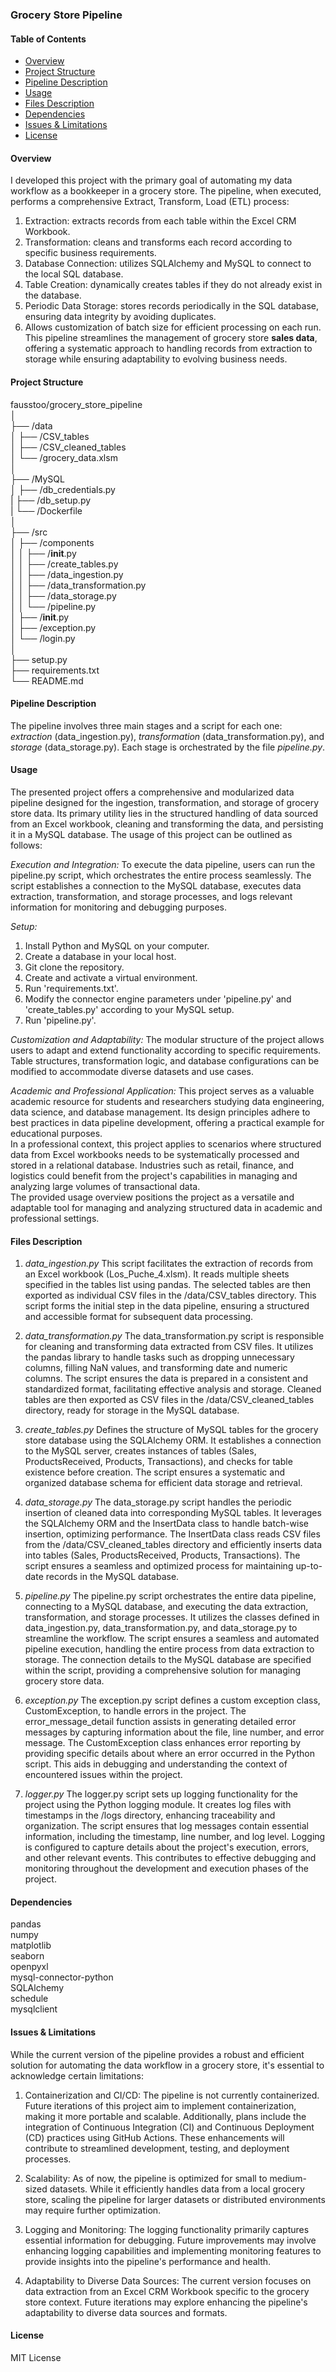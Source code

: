 ### Grocery Store Pipeline

#### Table of Contents
- [Overview](#Overview)
- [Project Structure](#Project-Structure)
- [Pipeline Description](#Pipeline-Description)
- [Usage](#Usage)
- [Files Description](#Files-Description)
- [Dependencies](#Dependencies)
- [Issues & Limitations](#Issues--Limitations)
- [License](#License)


#### **Overview**
I developed this project with the primary goal of automating my data workflow as a bookkeeper in a grocery store. The pipeline, when executed, performs a comprehensive Extract, Transform, Load (ETL) process:
1. Extraction: extracts records from each table within the Excel CRM Workbook.
2. Transformation: cleans and transforms each record according to specific business requirements.
3. Database Connection: utilizes SQLAlchemy and MySQL to connect to the local SQL database.
4. Table Creation: dynamically creates tables if they do not already exist in the database.
5. Periodic Data Storage: stores records periodically in the SQL database, ensuring data integrity by avoiding duplicates.
6. Allows customization of batch size for efficient processing on each run.
This pipeline streamlines the management of grocery store **sales data**, offering a systematic approach to handling records from extraction to storage while ensuring adaptability to evolving business needs.
 

#### **Project Structure** 
fausstoo/grocery_store_pipeline \
│ \
├── /data \
│   ├── /CSV_tables \
│   ├── /CSV_cleaned_tables \
│   └── /grocery_data.xlsm \
│ \
├── /MySQL \
│   ├── /db_credentials.py \
|   ├── /db_setup.py \
|   └── /Dockerfile \
│ \
├── /src \
│   ├── /components \
│   │   ├── /__init__.py \
│   │   ├── /create_tables.py \
│   │   ├── /data_ingestion.py \
│   │   ├── /data_transformation.py \
│   │   ├── /data_storage.py \
│   │   └── /pipeline.py \
│   ├── /__init__.py \
│   ├── /exception.py \
│   └── /login.py \
│ \
├── setup.py \
├── requirements.txt \
└── README.md 

#### **Pipeline Description** 
The pipeline involves three main stages and a script for each one: *extraction* (data_ingestion.py), *transformation* (data_transformation.py), and *storage* (data_storage.py). Each stage is orchestrated by the file *pipeline.py*.


#### **Usage** 
The presented project offers a comprehensive and modularized data pipeline designed for the ingestion, transformation, and storage of grocery store data. Its primary utility lies in the structured handling of data sourced from an Excel workbook, cleaning and transforming the data, and persisting it in a MySQL database. The usage of this project can be outlined as follows:

*Execution and Integration:*
To execute the data pipeline, users can run the pipeline.py script, which orchestrates the entire process seamlessly. The script establishes a connection to the MySQL database, executes data extraction, transformation, and storage processes, and logs relevant information for monitoring and debugging purposes.

*Setup:*
1. Install Python and MySQL on your computer.
2. Create a database in your local host.
3. Git clone the repository.
4. Create and activate a virtual environment.
5. Run 'requirements.txt'.
6. Modify the connector engine parameters under 'pipeline.py' and 'create_tables.py' according to your MySQL setup.
7. Run 'pipeline.py'.

*Customization and Adaptability:*
The modular structure of the project allows users to adapt and extend functionality according to specific requirements. Table structures, transformation logic, and database configurations can be modified to accommodate diverse datasets and use cases.

*Academic and Professional Application:*
This project serves as a valuable academic resource for students and researchers studying data engineering, data science, and database management. Its design principles adhere to best practices in data pipeline development, offering a practical example for educational purposes. \
In a professional context, this project applies to scenarios where structured data from Excel workbooks needs to be systematically processed and stored in a relational database. Industries such as retail, finance, and logistics could benefit from the project's capabilities in managing and analyzing large volumes of transactional data. \
The provided usage overview positions the project as a versatile and adaptable tool for managing and analyzing structured data in academic and professional settings.


#### **Files Description** 
1. *data_ingestion.py*
This script facilitates the extraction of records from an Excel workbook (Los_Puche_4.xlsm). It reads multiple sheets specified in the tables list using pandas. The selected tables are then exported as individual CSV files in the /data/CSV_tables directory. This script forms the initial step in the data pipeline, ensuring a structured and accessible format for subsequent data processing.

2. *data_transformation.py*
The data_transformation.py script is responsible for cleaning and transforming data extracted from CSV files. It utilizes the pandas library to handle tasks such as dropping unnecessary columns, filling NaN values, and transforming date and numeric columns. The script ensures the data is prepared in a consistent and standardized format, facilitating effective analysis and storage. Cleaned tables are then exported as CSV files in the /data/CSV_cleaned_tables directory, ready for storage in the MySQL database.

3. *create_tables.py*
Defines the structure of MySQL tables for the grocery store database using the SQLAlchemy ORM. It establishes a connection to the MySQL server, creates instances of tables (Sales, ProductsReceived, Products, Transactions), and checks for table existence before creation. The script ensures a systematic and organized database schema for efficient data storage and retrieval.

4. *data_storage.py*
The data_storage.py script handles the periodic insertion of cleaned data into corresponding MySQL tables. It leverages the SQLAlchemy ORM and the InsertData class to handle batch-wise insertion, optimizing performance. The InsertData class reads CSV files from the /data/CSV_cleaned_tables directory and efficiently inserts data into tables (Sales, ProductsReceived, Products, Transactions). The script ensures a seamless and optimized process for maintaining up-to-date records in the MySQL database.

5. *pipeline.py*
The pipeline.py script orchestrates the entire data pipeline, connecting to a MySQL database, and executing the data extraction, transformation, and storage processes. It utilizes the classes defined in data_ingestion.py, data_transformation.py, and data_storage.py to streamline the workflow. The script ensures a seamless and automated pipeline execution, handling the entire process from data extraction to storage. The connection details to the MySQL database are specified within the script, providing a comprehensive solution for managing grocery store data.

7. *exception.py*
The exception.py script defines a custom exception class, CustomException, to handle errors in the project. The error_message_detail function assists in generating detailed error messages by capturing information about the file, line number, and error message. The CustomException class enhances error reporting by providing specific details about where an error occurred in the Python script. This aids in debugging and understanding the context of encountered issues within the project.

8. *logger.py*
The logger.py script sets up logging functionality for the project using the Python logging module. It creates log files with timestamps in the /logs directory, enhancing traceability and organization. The script ensures that log messages contain essential information, including the timestamp, line number, and log level. Logging is configured to capture details about the project's execution, errors, and other relevant events. This contributes to effective debugging and monitoring throughout the development and execution phases of the project.


#### **Dependencies** 
pandas \
numpy \
matplotlib \
seaborn \
openpyxl \
mysql-connector-python \
SQLAlchemy \
schedule \
mysqlclient


#### **Issues & Limitations** 
While the current version of the pipeline provides a robust and efficient solution for automating the data workflow in a grocery store, it's essential to acknowledge certain limitations: 
1. Containerization and CI/CD:
The pipeline is not currently containerized. Future iterations of this project aim to implement containerization, making it more portable and scalable. Additionally, plans include the integration of Continuous Integration (CI) and Continuous Deployment (CD) practices using GitHub Actions. These enhancements will contribute to streamlined development, testing, and deployment processes.

2. Scalability:
As of now, the pipeline is optimized for small to medium-sized datasets. While it efficiently handles data from a local grocery store, scaling the pipeline for larger datasets or distributed environments may require further optimization.

3. Logging and Monitoring:
The logging functionality primarily captures essential information for debugging. Future improvements may involve enhancing logging capabilities and implementing monitoring features to provide insights into the pipeline's performance and health.

4. Adaptability to Diverse Data Sources:
The current version focuses on data extraction from an Excel CRM Workbook specific to the grocery store context. Future iterations may explore enhancing the pipeline's adaptability to diverse data sources and formats.


#### **License**
MIT License
